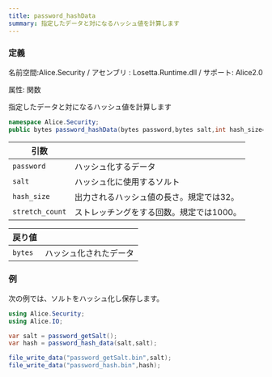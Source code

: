 ```yaml
---
title: password_hashData
summary: 指定したデータと対になるハッシュ値を計算します
---
```

### 定義
名前空間:Alice.Security / アセンブリ : Losetta.Runtime.dll / サポート: Alice2.0

属性: 関数

指定したデータと対になるハッシュ値を計算します

```cs title="AliceScript"
namespace Alice.Security;
public bytes password_hashData(bytes password,bytes salt,int hash_size=32,int stretch_count=1000);
```

|引数| |
|-|-|
|`password`| ハッシュ化するデータ|
|`salt`| ハッシュ化に使用するソルト|
|`hash_size`|出力されるハッシュ値の長さ。規定では32。|
|`stretch_count`|ストレッチングをする回数。規定では1000。|

|戻り値| |
|-|-|
|`bytes`|ハッシュ化されたデータ|

### 例
次の例では、ソルトをハッシュ化し保存します。

```cs title="AliceScript"
using Alice.Security;
using Alice.IO;

var salt = password_getSalt();
var hash = password_hash_data(salt,salt);

file_write_data("password_getSalt.bin",salt);
file_write_data("password_hash.bin",hash);
```
